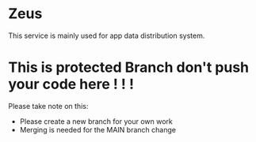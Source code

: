 # Zeus

This service is mainly used
for app data distribution system.

# This is protected Branch don't push your code here ! ! !

Please take note on this:

- Please create a new branch for your own work
- Merging is needed for the MAIN branch change
